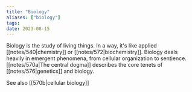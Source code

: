 ```yaml
---
title: "Biology"
aliases: ["biology"]
tags:
date: 2023-08-15
---
```


Biology is the study of living things. In a way, it's like applied [[notes/540|chemistry]] or [[notes/572|biochemistry]]. Biology deals heavily in emergent phenomena, from cellular organization to sentience. [[notes/570a|The central dogma]] describes the core tenets of [[notes/576|genetics]] and biology.

See also [[570b|cellular biology]]